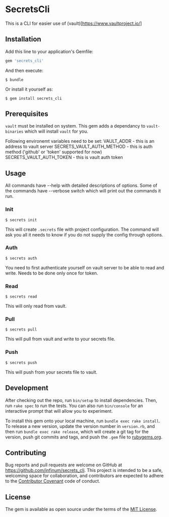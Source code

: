 # SecretsCli

This is a CLI for easier use of (vault)[https://www.vaultproject.io/]

## Installation

Add this line to your application's Gemfile:

```ruby
gem 'secrets_cli'
```

And then execute:

    $ bundle

Or install it yourself as:

    $ gem install secrets_cli

## Prerequisites

`vault` must be installed on system. This gem adds a dependancy to `vault-binaries` which will install `vault` for you.

Following environemt variables need to be set:
   VAULT_ADDR - this is an address to vault server
   SECRETS_VAULT_AUTH_METHOD - this is auth method ('github' or 'token' supported for now)
   SECRETS_VAULT_AUTH_TOKEN - this is vault auth token

## Usage

All commands have --help with detailed descriptions of options.
Some of the commands have --verbose switch which will print out the commands it run.

### Init

    $ secrets init

This will create `.secrets` file with project configuration. The command will ask you all it needs to know if you do not
supply the config through options.

### Auth

    $ secrets auth

You need to first authenticate yourself on vault server to be able to read and write.
Needs to be done only once for token.

### Read

    $ secrets read

This will only read from vault.

### Pull

    $ secrets pull

This will pull from vault and write to your secrets file.

### Push

    $ secrets push

This will push from your secrets file to vault.

## Development

After checking out the repo, run `bin/setup` to install dependencies. Then, run `rake spec` to run the tests. You can also run `bin/console` for an interactive prompt that will allow you to experiment.

To install this gem onto your local machine, run `bundle exec rake install`. To release a new version, update the version number in `version.rb`, and then run `bundle exec rake release`, which will create a git tag for the version, push git commits and tags, and push the `.gem` file to [rubygems.org](https://rubygems.org).

## Contributing

Bug reports and pull requests are welcome on GitHub at https://github.com/infinum/secrets_cli. This project is intended to be a safe, welcoming space for collaboration, and contributors are expected to adhere to the [Contributor Covenant](contributor-covenant.org) code of conduct.


## License

The gem is available as open source under the terms of the [MIT License](http://opensource.org/licenses/MIT).

